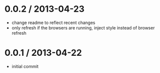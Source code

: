 
0.0.2 / 2013-04-23 
==================

  * change readme to reflect recent changes
  * only refresh if the browsers are running, inject style instead of browser refresh

0.0.1 / 2013-04-22 
==================

  * initial commit
